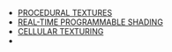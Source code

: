 

 - [PROCEDURAL TEXTURES](https://github.com/mebusy/notes/blob/master/dev_notes/Texture_and_Modeling.md)
 - [REAL-TIME PROGRAMMABLE SHADING](https://github.com/mebusy/notes/blob/master/dev_notes/REALTIME_PROGRAMMABLE_SHADING.md)
 - [CELLULAR TEXTURING](https://github.com/mebusy/notes/blob/master/dev_notes/CELLULAR_TEXTURING.md)
 - 